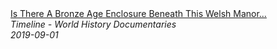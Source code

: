 <!--2024-07-21 00:18:13-->
<div class="yb">
  <a class="nodecor" href="/index.html?istoriya/is_there_a_bronze_age_enclosure_beneath_this_welsh_manor_house_time_team_timeline">
    <img class="preview" data-videoid="38xZqjz5mTs" src="https://i.ytimg.com/vi/38xZqjz5mTs/hqdefault.jpg" align="middle" alt="">
  </a>
  <div class="inlbl text">
    <a class="nodecor" href="/index.html?istoriya/is_there_a_bronze_age_enclosure_beneath_this_welsh_manor_house_time_team_timeline">Is There A Bronze Age Enclosure Beneath This Welsh Manor...</a><br>
    <i class="smaller2">Timeline - World History Documentaries</i><br>
    <i class="smaller3">2019-09-01</i>
  </div>
</div>
